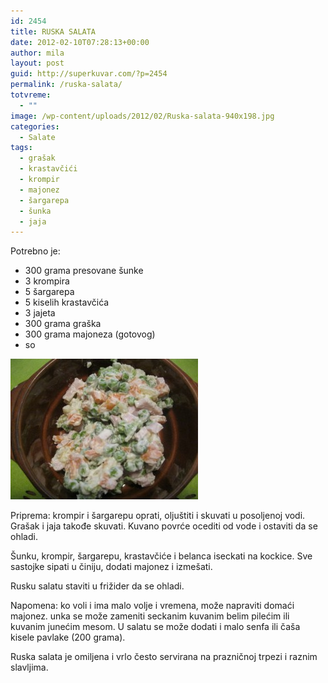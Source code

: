 ```yaml
---
id: 2454
title: RUSKA SALATA
date: 2012-02-10T07:28:13+00:00
author: mila
layout: post
guid: http://superkuvar.com/?p=2454
permalink: /ruska-salata/
totvreme:
  - ""
image: /wp-content/uploads/2012/02/Ruska-salata-940x198.jpg
categories:
  - Salate
tags:
  - grašak
  - krastavčići
  - krompir
  - majonez
  - šargarepa
  - šunka
  - jaja
---
```

Potrebno je:

  * 300 grama presovane šunke
  * 3 krompira
  * 5 šargarepa
  * 5 kiselih krastavčića
  * 3 jajeta
  * 300 grama graška
  * 300 grama majoneza (gotovog)
  * so

<img class="alignnone size-medium wp-image-2455" title="Ruska salata" src="/wp-content/uploads/2012/02/Ruska-salata-300x225.jpg" alt="" width="300" height="225" /> 

Priprema: krompir i šargarepu oprati, oljuštiti i skuvati u posoljenoj vodi. Grašak i jaja takođe skuvati. Kuvano povrće ocediti od vode i ostaviti da se ohladi.

Šunku, krompir, šargarepu, krastavčiće i belanca iseckati na kockice. Sve sastojke sipati u činiju, dodati majonez i izmešati.

Rusku salatu staviti u frižider da se ohladi.

Napomena: ko voli i ima malo volje i vremena, može napraviti domaći majonez.  unka se može zameniti seckanim kuvanim belim pilećim ili kuvanim junećim mesom. U salatu se može dodati i malo senfa ili čaša kisele pavlake (200 grama).

Ruska salata je omiljena i vrlo često servirana na prazničnoj trpezi i raznim slavljima.